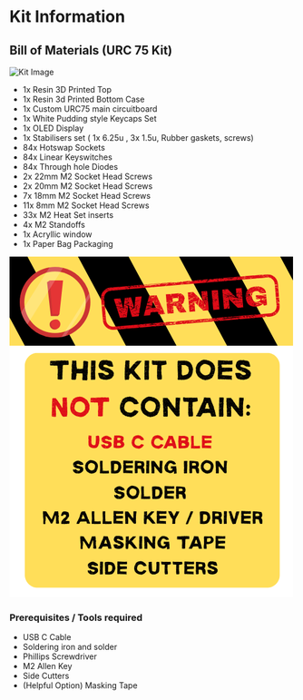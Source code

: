 # Kit Information





## Bill of Materials (URC 75 Kit)
![Kit Image](/img/Full%20Kit%20Kaid%20Out.JPG)
- 1x Resin 3D Printed Top 
- 1x Resin 3d Printed Bottom Case 
- 1x Custom URC75 main circuitboard
- 1x White Pudding style Keycaps Set
- 1x OLED Display
- 1x Stabilisers set ( 1x 6.25u , 3x 1.5u, Rubber gaskets, screws)
- 84x Hotswap Sockets
- 84x Linear Keyswitches
- 84x Through hole Diodes
- 2x 22mm M2 Socket Head Screws
- 2x 20mm M2 Socket Head Screws
- 7x 18mm M2 Socket Head Screws
- 11x 8mm M2 Socket Head Screws
- 33x M2 Heat Set inserts
- 4x M2 Standoffs
- 1x Acryllic window
- 1x Paper Bag Packaging 


![Warning Image](/img/This%20Kit%20Does%20NOT%20Contain(1).png)


### Prerequisites / Tools required
- USB C Cable 
- Soldering iron and solder
- Phillips Screwdriver 
- M2 Allen Key
- Side Cutters
- (Helpful Option) Masking Tape